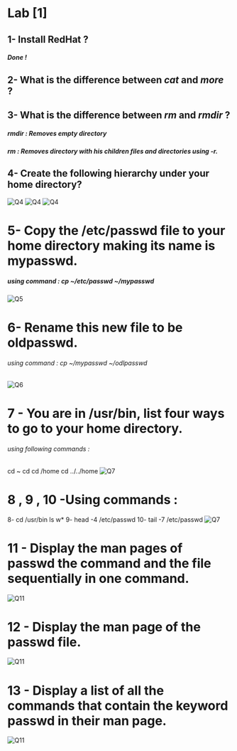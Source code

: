 # Lab [1]

## 1- Install RedHat ?
##### Done !

## 2- What is the difference between ***cat*** and ***more*** ?
##### 

## 3- What is the difference between ***rm*** and ***rmdir*** ?
##### rmdir : Removes empty directory
##### rm : Removes directory with his children files and directories using -r. 


## 4- Create the following hierarchy under your home directory?
![Q4](./Pics/4.png)
![Q4](./Pics/4.1.png)
![Q4](./Pics/4.2.png)

# 5- Copy the /etc/passwd file to your home directory making its name is mypasswd.
##### using command : cp ~/etc/passwd ~/mypasswd
![Q5](./Pics/5.png)

# 6- Rename this new file to be oldpasswd.  
###### using command : cp ~/mypasswd ~/odlpasswd
![Q6](./Pics/6.png)

# 7 - You are in /usr/bin, list four ways to go to your home directory.
###### using following commands : 
cd ~
cd 
cd /home
cd ../../home
![Q7](./Pics/7.png)

# 8 , 9 , 10 -Using commands :
8- cd /usr/bin 
   ls w*
9- head -4 /etc/passwd
10- tail -7 /etc/passwd
![Q7](./Pics/8,9,10.png)

# 11 - Display the man pages of passwd the command and the file sequentially in one command.
![Q11](./Pics/11.png)

# 12 - Display the man page of the passwd file.
![Q11](./Pics/12.png)

# 13 - Display a list of all the commands that contain the keyword passwd in their man page.
![Q11](./Pics/.png)




